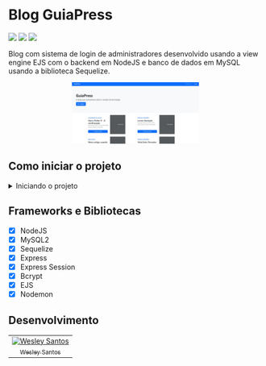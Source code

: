 # Blog GuiaPress

<div style="display: inline-block">
  <img src="https://img.shields.io/github/license/wesleysantossts/blog-guiapress?color=brightgreen" />
  <img src="https://img.shields.io/github/last-commit/wesleysantossts/blog-guiapress.svg" />
  <img src="https://img.shields.io/github/repo-size/wesleysantossts/blog-guiapress?color=brightgreen" />
</div><br/>

Blog com sistema de login de administradores desenvolvido usando a view engine EJS com o backend em NodeJS e banco de dados em MySQL usando a biblioteca Sequelize.

<div align="center">
  <img src="./public/assets/img/pgInicio.jpg" style="width: 50%"/>
</div>

## Como iniciar o projeto

<details>
  <summary>Iniciando o projeto</summary>
  <ul>
    <li>Clone este repositório na sua máquina.</li>
    <li>Instale o <a href="https://bit.ly/3B6DxZn">MySQL Community e Workbench.</a></li>
    <li>Abra o MySQL Workbench e crie uma tabela chamada <code>guiapress</code></li>
    <li>Após isso, entre na pasta do projeto pelo CMD e digite o comando <code>node index.js</code></li>
  </ul>
</details>

## Frameworks e Bibliotecas

- [x] NodeJS
- [x] MySQL2 
- [x] Sequelize
- [x] Express
- [x] Express Session
- [x] Bcrypt
- [x] EJS
- [x] Nodemon

## Desenvolvimento

<table>
  <tr>
    <td border="1px solid #ddd" align="center">
      <a href="https://github.com/wesleysantossts">
        <img src="https://avatars.githubusercontent.com/u/56703526?v=4" width="100px" alt="Wesley Santos"/>
        <br/>
        <sub>Wesley Santos</sub>
      </a>
    </td>
  </tr>
</table>